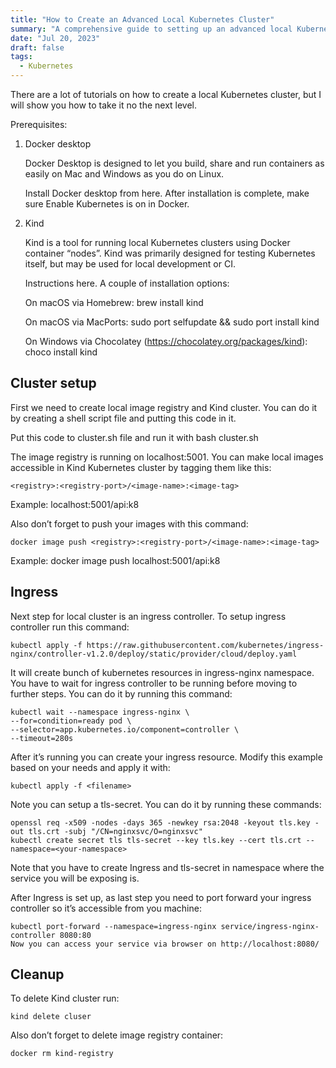 ```yaml
---
title: "How to Create an Advanced Local Kubernetes Cluster"
summary: "A comprehensive guide to setting up an advanced local Kubernetes cluster using various tools and configurations to enhance your development environment."
date: "Jul 20, 2023"
draft: false
tags:
  - Kubernetes
---
```


There are a lot of tutorials on how to create a local Kubernetes cluster, but I will show you how to take it no the next level.

Prerequisites:
1. Docker desktop

    Docker Desktop is designed to let you build, share and run containers as easily on Mac and Windows as you do on Linux.

    Install Docker desktop from here. After installation is complete, make sure Enable Kubernetes is on in Docker.


2. Kind

    Kind is a tool for running local Kubernetes clusters using Docker container “nodes”. Kind was primarily designed for testing Kubernetes itself, but may be used for local development or CI.

    Instructions here. A couple of installation options:

    On macOS via Homebrew:
    brew install kind

    On macOS via MacPorts:
    sudo port selfupdate && sudo port install kind

    On Windows via Chocolatey (https://chocolatey.org/packages/kind):
    choco install kind

## Cluster setup

First we need to create local image registry and Kind cluster. You can do it by creating a shell script file and putting this code in it.


Put this code to cluster.sh file and run it with bash cluster.sh

The image registry is running on localhost:5001.
You can make local images accessible in Kind Kubernetes cluster by tagging them like this:

`<registry>:<registry-port>/<image-name>:<image-tag>`

Example: localhost:5001/api:k8

Also don’t forget to push your images with this command:

`docker image push <registry>:<registry-port>/<image-name>:<image-tag>`

Example: docker image push localhost:5001/api:k8

## Ingress

Next step for local cluster is an ingress controller. To setup ingress controller run this command:

`kubectl apply -f https://raw.githubusercontent.com/kubernetes/ingress-nginx/controller-v1.2.0/deploy/static/provider/cloud/deploy.yaml`

It will create bunch of kubernetes resources in ingress-nginx namespace. You have to wait for ingress controller to be running before moving to further steps. You can do it by running this command:
```
kubectl wait --namespace ingress-nginx \
--for=condition=ready pod \
--selector=app.kubernetes.io/component=controller \
--timeout=280s
```

After it’s running you can create your ingress resource. Modify this example based on your needs and apply it with:

`kubectl apply -f <filename>`

Note you can setup a tls-secret. You can do it by running these commands:

```
openssl req -x509 -nodes -days 365 -newkey rsa:2048 -keyout tls.key -out tls.crt -subj "/CN=nginxsvc/O=nginxsvc"
kubectl create secret tls tls-secret --key tls.key --cert tls.crt --namespace=<your-namespace>
```

Note that you have to create Ingress and tls-secret in namespace where the service you will be exposing is.

After Ingress is set up, as last step you need to port forward your ingress controller so it’s accessible from you machine:

```
kubectl port-forward --namespace=ingress-nginx service/ingress-nginx-controller 8080:80
Now you can access your service via browser on http://localhost:8080/
```

## Cleanup

To delete Kind cluster run:

`kind delete cluser`

Also don’t forget to delete image registry container:

`docker rm kind-registry`
